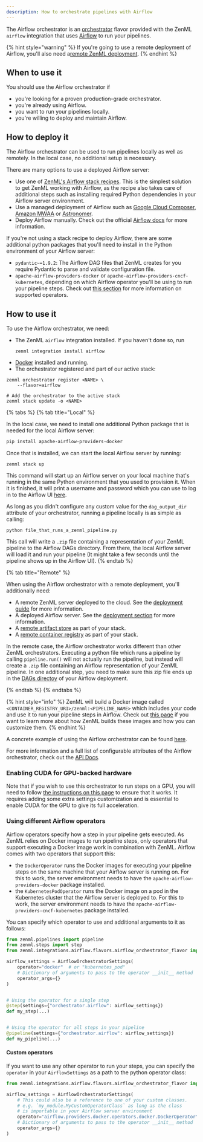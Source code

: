 ```yaml
---
description: How to orchestrate pipelines with Airflow
---
```


The Airflow orchestrator is an [orchestrator](./orchestrators.md) flavor 
provided with the ZenML `airflow` integration that uses 
[Airflow](https://airflow.apache.org/) to run your pipelines.

{% hint style="warning" %}
If you're going to use a remote deployment of Airflow, you'll also need a[remote ZenML deployment](../../getting-started/deploying-zenml/deploying-zenml.md).
{% endhint %}

## When to use it

You should use the Airflow orchestrator if
* you're looking for a proven production-grade orchestrator.
* you're already using Airflow.
* you want to run your pipelines locally.
* you're willing to deploy and maintain Airflow.

## How to deploy it

The Airflow orchestrator can be used to run pipelines locally as well as remotely.
In the local case, no additional setup is necessary.

There are many options to use a deployed Airflow server:
- Use one of [ZenML's Airflow stack recipes](https://github.com/zenml-io/mlops-stacks). This is the simplest solution to
get ZenML working with Airflow, as the recipe also takes care of additional steps such
as installing required Python dependencies in your Airflow server environment.
- Use a managed deployment of Airflow such as [Google Cloud Composer](https://cloud.google.com/composer), [Amazon MWAA](https://aws.amazon.com/managed-workflows-for-apache-airflow/) or [Astronomer](https://www.astronomer.io/).
- Deploy Airflow manually. Check out the official [Airflow docs](https://airflow.apache.org/docs/apache-airflow/stable/production-deployment.html) for more information.

If you're not using a stack recipe to deploy Airflow, there are some additional python packages that you'll need
to install in the Python environment of your Airflow server: 
- `pydantic~=1.9.2`: The Airflow DAG files that ZenML creates for you require Pydantic to parse and validate
configuration file.
- `apache-airflow-providers-docker` or `apache-airflow-providers-cncf-kubernetes`, depending on which Airflow operator you'll be using to run your pipeline steps. Check out [this section](#using-different-airflow-operators)
for more information on supported operators.

## How to use it

To use the Airflow orchestrator, we need:
* The ZenML `airflow` integration installed. If you haven't done so, run 
    ```shell
    zenml integration install airflow
    ```
* [Docker](https://www.docker.com) installed and running.
* The orchestrator registered and part of our active stack:
```shell
zenml orchestrator register <NAME> \
    --flavor=airflow

# Add the orchestrator to the active stack
zenml stack update -o <NAME>
```

{% tabs %}
{% tab title="Local" %}

In the local case, we need to install one additional Python package
that is needed for the local Airflow server:
```bash
pip install apache-airflow-providers-docker
```

Once that is installed, we can start the local Airflow server by running:
```shell
zenml stack up
```

This command will start up an Airflow server on your local machine
that's running in the same Python environment that you used to
provision it. When it is finished, it will print a 
username and password which you can use to log in to the Airflow UI
[here](http://0.0.0.0:8080).

As long as you didn't configure any custom value for the `dag_output_dir`
attribute of your orchestrator, running a pipeline locally is as simple 
as calling:

```shell
python file_that_runs_a_zenml_pipeline.py
```

This call will write a `.zip` file containing a representation of your ZenML
pipeline to the Airflow DAGs directory. From there, the local Airflow server
will load it and run your pipeline (It might take a few seconds until the pipeline
shows up in the Airflow UI).
{% endtab %}

{% tab title="Remote" %}

When using the Airflow orchestrator with a remote deployment, you'll additionally 
need:
* A remote ZenML server deployed to the cloud. See the [deployment guide](../../getting-started/deploying-zenml/deploying-zenml.md) for more information.
* A deployed Airflow server. See the [deployment section](#how-to-deploy-it) 
for more information.
* A [remote artifact store](../artifact-stores/artifact-stores.md) as part of 
your stack.
* A [remote container registry](../container-registries/container-registries.md) 
as part of your stack.

In the remote case, the Airflow orchestrator works different than other ZenML orchestrators.
Executing a python file which runs a pipeline by calling `pipeline.run()` will not actually run
the pipeline, but instead will create a `.zip` file containing an Airflow representation of your
ZenML pipeline. In one additional step, you need to make sure this zip file ends up in the
[DAGs directoy](https://airflow.apache.org/docs/apache-airflow/stable/concepts/overview.html#architecture-overview) of your Airflow deployment.


{% endtab %}
{% endtabs %}


{% hint style="info" %}
ZenML will build a Docker image called `<CONTAINER_REGISTRY_URI>/zenml:<PIPELINE_NAME>`
which includes your code and use it to run your pipeline steps in Airflow. 
Check out [this page](../../advanced-guide/pipelines/containerization.md)
if you want to learn more about how ZenML builds these images and how you can 
customize them.
{% endhint %}


A concrete example of using the Airflow orchestrator can be found 
[here](https://github.com/zenml-io/zenml/tree/main/examples/airflow_orchestration).

For more information and a full list of configurable attributes of the Airflow 
orchestrator, check out the [API Docs](https://apidocs.zenml.io/latest/api_docs/integration_code_docs/integrations-airflow/#zenml.integrations.airflow.orchestrators.airflow_orchestrator.AirflowOrchestrator).

### Enabling CUDA for GPU-backed hardware

Note that if you wish to use this orchestrator to run steps on a GPU, you will
need to follow [the instructions on this page](../../advanced-guide/pipelines/gpu-hardware.md) to ensure that it works. It
requires adding some extra settings customization and is essential to enable
CUDA for the GPU to give its full acceleration.

### Using different Airflow operators

Airflow operators specify how a step in your pipeline gets executed.
As ZenML relies on Docker images to run pipeline steps, only operators that support
executing a Docker image work in combination with ZenML. Airflow comes with two
operators that support this:
* the `DockerOperator` runs the Docker images for executing your pipeline steps
on the same machine that your Airflow server is running on. For this to work, the
server environment needs to have the `apache-airflow-providers-docker` package
installed. 
* the `KubernetesPodOperator` runs the Docker image on a pod in the Kubernetes
cluster that the Airflow server is deployed to. For this to work, the
server environment needs to have the `apache-airflow-providers-cncf-kubernetes` package
installed.

You can specify which operator to use and additional arguments to it as follows:
```python
from zenml.pipelines import pipeline
from zenml.steps import step
from zenml.integrations.airflow.flavors.airflow_orchestrator_flavor import AirflowOrchestratorSettings

airflow_settings = AirflowOrchestratorSettings(
    operator="docker"  # or "kubernetes_pod"
    # Dictionary of arguments to pass to the operator __init__ method
    operator_args={}
)


# Using the operator for a single step
@step(settings={"orchestrator.airflow": airflow_settings})
def my_step(...)


# Using the operator for all steps in your pipeline
@pipeline(settings={"orchestrator.airflow": airflow_settings})
def my_pipeline(...)
```

#### Custom operators

If you want to use any other operator to run your steps, you can specify
the `operator` in your `AirflowSettings` as a path to the python operator
class:
```python
from zenml.integrations.airflow.flavors.airflow_orchestrator_flavor import AirflowOrchestratorSettings

airflow_settings = AirflowOrchestratorSettings(
    # This could also be a reference to one of your custom classes.
    # e.g. `my_module.MyCustomOperatorClass` as long as the class
    # is importable in your Airflow server environment
    operator="airflow.providers.docker.operators.docker.DockerOperator"
    # Dictionary of arguments to pass to the operator __init__ method
    operator_args={}
)
```